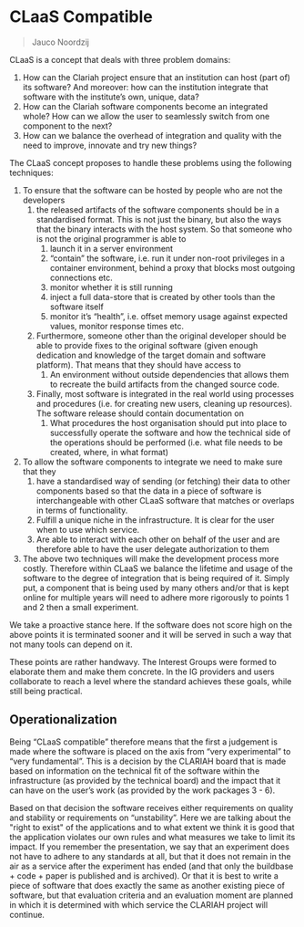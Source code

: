 # CLaaS Compatible
> Jauco Noordzij

CLaaS is a concept that deals with three problem domains:

1. How can the Clariah project ensure that an institution can host (part of) its software? And moreover: how can the institution integrate that software with the institute’s own, unique, data?
1. How can the Clariah software components become an integrated whole? How can we allow the user to seamlessly switch from one component to the next?
1. How can we balance the overhead of integration and quality with the need to improve, innovate and try new things?

The CLaaS concept proposes to handle these problems using the following techniques:
1. To ensure that the software can be hosted by people who are not the developers
    1. the released artifacts of the software components should be in a standardised format. This is not just the binary, but also the ways that the binary interacts with the host system. So that someone who is not the original programmer is able to 
        1. launch it in a server environment
        1. “contain” the software, i.e. run it under non-root privileges in a container environment, behind a proxy that blocks most outgoing connections etc.
        1. monitor whether it is still running 
        1. inject a full data-store that is created by other tools than the software itself
        1. monitor it’s “health”, i.e. offset memory usage against expected values, monitor response times etc.
    2. Furthermore, someone other than the original developer should be able to provide fixes to the original software (given enough dedication and knowledge of the target domain and software platform). That means that they should have access to
        1. An environment without outside dependencies that allows them to recreate the build artifacts from the changed source code.
    3. Finally, most software is integrated in the real world using processes and procedures (i.e. for creating new users, cleaning up resources). The software release should contain documentation on
        1. What procedures the host organisation should put into place to successfully operate the software and how the technical side of the operations should be performed (i.e. what file needs to be created, where, in what format)
2. To allow the software components to integrate we need to make sure that they
    1. have a standardised way of sending (or fetching) their data to other components based so that the data in a piece of software is interchangeable with other CLaaS software that matches or overlaps in terms of functionality.
    1. Fulfill a unique niche in the infrastructure. It is clear for the user when to use which service.
    1. Are able to interact with each other on behalf of the user and are therefore able to have the user delegate authorization to them
3. The above two techniques will make the development process more costly. Therefore within CLaaS we balance the lifetime and usage of the software to the degree of integration that is being required of it. Simply put, a component that is being used by many others and/or that is kept online for multiple years will need to adhere more rigorously to points 1 and 2 then a small experiment. 

We take a proactive stance here. If the software does not score high on the above points it is terminated sooner and it will be served in such a way that not many tools can depend on it.

These points are rather handwavy. The Interest Groups were formed to elaborate them and make them concrete. In the IG providers and users collaborate to reach a level where the standard achieves these goals, while still being practical.


## Operationalization

Being “CLaaS compatible” therefore means that the first a judgement is made where the software is placed on the axis from “very experimental” to “very fundamental”. This is a decision by the CLARIAH board that is made based on information on the technical fit of the software within the infrastructure (as provided by the technical board) and the impact that it can have on the user’s work (as provided by the work packages 3 - 6). 

Based on that decision the software receives either requirements on quality and stability or requirements on “unstability”. Here we are talking about the "right to exist" of the applications and to what extent we think it is good that the application violates our own rules and what measures we take to limit its impact. If you remember the presentation, we say that an experiment does not have to adhere to any standards at all, but that it does not remain in the air as a service after the experiment has ended (and that only the buildbase + code + paper is published and is archived). Or that it is best to write a piece of software that does exactly the same as another existing piece of software, but that evaluation criteria and an evaluation moment are planned in which it is determined with which service the CLARIAH project will continue.

